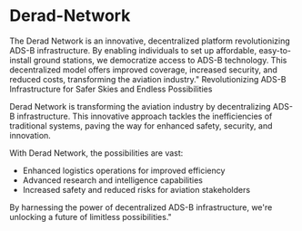 # Derad-Network
The Derad Network is an innovative, decentralized platform revolutionizing ADS-B infrastructure. By enabling individuals to set up affordable, easy-to-install ground stations, we democratize access to ADS-B technology. This decentralized model offers improved coverage, increased security, and reduced costs, transforming the aviation industry."
Revolutionizing ADS-B Infrastructure for Safer Skies and Endless Possibilities

Derad Network is transforming the aviation industry by decentralizing ADS-B infrastructure. This innovative approach tackles the inefficiencies of traditional systems, paving the way for enhanced safety, security, and innovation.

With Derad Network, the possibilities are vast:

- Enhanced logistics operations for improved efficiency
- Advanced research and intelligence capabilities
- Increased safety and reduced risks for aviation stakeholders

By harnessing the power of decentralized ADS-B infrastructure, we're unlocking a future of limitless possibilities."
